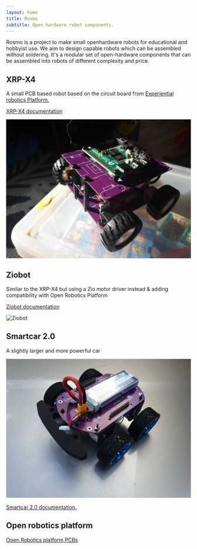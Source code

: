 ```yaml
---
layout: home
title: Rosmo
subtitle: Open hardware robot components.
---
```


Rosmo is a project to make small openhardware robots for educational and hobbyist use. We aim to design capable robots which can be assembled without soldering. It's a modular set of open-hardware components that can be assembled into robots of different complexity and price. 

## XRP-X4
A small PCB based robot based on the circuit board from [Experiential robotics Platform.](https://experientialrobotics.org/)

[XRP-X4 documentation](https://rosmo-robot.github.io/learn-robotics/)

 ![Dual driver concept](https://github.com/samuk/IntroToRoboticsV2/blob/main/course/ros2/compute-xrp4.jpeg?raw=true)

## Ziobot
Similar to the XRP-X4 but using a Zio motor driver instead & adding compatibility with Open Robotics Platform

[Ziobot documentation](https://rosmo-robot.github.io/zio/)

 ![Ziobot](
https://raw.githubusercontent.com/rosmo-robot/rosmo-robot.github.io/master/assets/img/purple.jpeg)



## Smartcar 2.0

A slightly larger and more powerful car

![Dual driver concept](https://raw.githubusercontent.com/rosmo-robot/smartcar_shield/master/extras/images/45smartcar.jpeg)

[Smartcar 2.0 documentation.](https://rosmo-robot.github.io/aboutme/)

## Open robotics platform

[Open Robotics platform PCBs](https://rosmo-robot.github.io/open-robotics-platform/)





